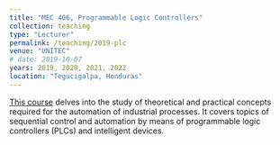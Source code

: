 ```yaml
---
title: "MEC 406, Programmable Logic Controllers"
collection: teaching
type: "Lecturer"
permalink: /teaching/2019-plc
venue: "UNITEC"
# date: 2019-10-07 
years: 2019, 2020, 2021, 2022
location: "Tegucigalpa, Honduras"
---
```


[This course](https://www.unitec.edu/estudios/pregrado/mecatronica) delves into the study of theoretical and practical concepts required for the automation of industrial processes. It covers topics of sequential control and automation by means of programmable logic controllers (PLCs) and intelligent devices.


